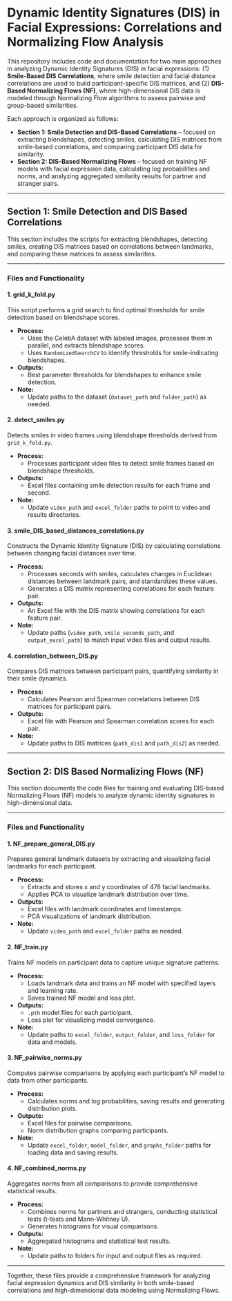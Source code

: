 # Dynamic Identity Signatures (DIS) in Facial Expressions: Correlations and Normalizing Flow Analysis

This repository includes code and documentation for two main approaches in analyzing Dynamic Identity Signatures (DIS) in facial expressions: (1) **Smile-Based DIS Correlations**, where smile detection and facial distance correlations are used to build participant-specific DIS matrices, and (2) **DIS-Based Normalizing Flows (NF)**, where high-dimensional DIS data is modeled through Normalizing Flow algorithms to assess pairwise and group-based similarities.

Each approach is organized as follows:

- **Section 1: Smile Detection and DIS-Based Correlations** – focused on extracting blendshapes, detecting smiles, calculating DIS matrices from smile-based correlations, and comparing participant DIS data for similarity.
- **Section 2: DIS-Based Normalizing Flows** – focused on training NF models with facial expression data, calculating log probabilities and norms, and analyzing aggregated similarity results for partner and stranger pairs.

---

## Section 1: Smile Detection and DIS Based Correlations

This section includes the scripts for extracting blendshapes, detecting smiles, creating DIS matrices based on correlations between landmarks, and comparing these matrices to assess similarities.

---

### Files and Functionality

#### 1. **grid_k_fold.py**
This script performs a grid search to find optimal thresholds for smile detection based on blendshape scores.

- **Process:**  
  - Uses the CelebA dataset with labeled images, processes them in parallel, and extracts blendshape scores.
  - Uses `RandomizedSearchCV` to identify thresholds for smile-indicating blendshapes.
- **Outputs:**  
  - Best parameter thresholds for blendshapes to enhance smile detection.
- **Note:**  
  - Update paths to the dataset (`dataset_path` and `folder_path`) as needed.

#### 2. **detect_smiles.py**
Detects smiles in video frames using blendshape thresholds derived from `grid_k_fold.py`.

- **Process:**  
  - Processes participant video files to detect smile frames based on blendshape thresholds.
- **Outputs:**  
  - Excel files containing smile detection results for each frame and second.
- **Note:**  
  - Update `video_path` and `excel_folder` paths to point to video and results directories.

#### 3. **smile_DIS_based_distances_correlations.py**
Constructs the Dynamic Identity Signature (DIS) by calculating correlations between changing facial distances over time.

- **Process:**  
  - Processes seconds with smiles, calculates changes in Euclidean distances between landmark pairs, and standardizes these values.
  - Generates a DIS matrix representing correlations for each feature pair.
- **Outputs:**  
  - An Excel file with the DIS matrix showing correlations for each feature pair.
- **Note:**  
  - Update paths (`video_path`, `smile_seconds_path`, and `output_excel_path`) to match input video files and output results.

#### 4. **correlation_between_DIS.py**
Compares DIS matrices between participant pairs, quantifying similarity in their smile dynamics.

- **Process:**  
  - Calculates Pearson and Spearman correlations between DIS matrices for participant pairs.
- **Outputs:**  
  - Excel file with Pearson and Spearman correlation scores for each pair.
- **Note:**  
  - Update paths to DIS matrices (`path_dis1` and `path_dis2`) as needed.

---

## Section 2: DIS Based Normalizing Flows (NF)

This section documents the code files for training and evaluating DIS-based Normalizing Flows (NF) models to analyze dynamic identity signatures in high-dimensional data.

---

### Files and Functionality

#### 1. **NF_prepare_general_DIS.py**
Prepares general landmark datasets by extracting and visualizing facial landmarks for each participant.

- **Process:**  
  - Extracts and stores x and y coordinates of 478 facial landmarks.
  - Applies PCA to visualize landmark distribution over time.
- **Outputs:**  
  - Excel files with landmark coordinates and timestamps.
  - PCA visualizations of landmark distribution.
- **Note:**  
  - Update `video_path` and `excel_folder` paths as needed.

#### 2. **NF_train.py**
Trains NF models on participant data to capture unique signature patterns.

- **Process:**  
  - Loads landmark data and trains an NF model with specified layers and learning rate.
  - Saves trained NF model and loss plot.
- **Outputs:**  
  - `.pth` model files for each participant.
  - Loss plot for visualizing model convergence.
- **Note:**  
  - Update paths to `excel_folder`, `output_folder`, and `loss_folder` for data and models.

#### 3. **NF_pairwise_norms.py**
Computes pairwise comparisons by applying each participant’s NF model to data from other participants.

- **Process:**  
  - Calculates norms and log probabilities, saving results and generating distribution plots.
- **Outputs:**  
  - Excel files for pairwise comparisons.
  - Norm distribution graphs comparing participants.
- **Note:**  
  - Update `excel_folder`, `model_folder`, and `graphs_folder` paths for loading data and saving results.

#### 4. **NF_combined_norms.py**
Aggregates norms from all comparisons to provide comprehensive statistical results.

- **Process:**  
  - Combines norms for partners and strangers, conducting statistical tests (t-tests and Mann-Whitney U).
  - Generates histograms for visual comparisons.
- **Outputs:**  
  - Aggregated histograms and statistical test results.
- **Note:**  
  - Update paths to folders for input and output files as required.

---
Together, these files provide a comprehensive framework for analyzing facial expression dynamics and DIS similarity in both smile-based correlations and high-dimensional data modeling using Normalizing Flows.
